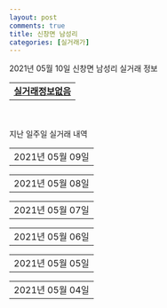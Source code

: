 ```yaml
---
layout: post
comments: true
title: 신창면 남성리
categories: [실거래가]
---
```


2021년 05월 10일 신창면 남성리 실거래 정보

<table>
  <tr>
    <td colspan="4" style="font-weight: bold;"><a href="https://search.naver.com/search.naver?query=실거래정보없음">실거래정보없음</a></td>
  </tr>
    
</table>
    
<div style="margin-top: 50px; margin-bottom: 13px">지난 일주일 실거래 내역</div>

  <table style="width: 100%; margin-bottom: 1px">
      <tr class="header">
        <td>2021년 05월 09일</td>
      </tr>
      <tr class="child" style="display: none">
        <td>
            
        <table>
          <tr>
            <td colspan="4" style="font-weight: bold;"><a href="https://search.naver.com/search.naver?query=실거래정보없음">실거래정보없음</a></td>
          </tr>

        </table>
    
        </td>
      </tr>
  </table>
    
  <table style="width: 100%; margin-bottom: 1px">
      <tr class="header">
        <td>2021년 05월 08일</td>
      </tr>
      <tr class="child" style="display: none">
        <td>
            
        <table>
          <tr>
            <td colspan="4" style="font-weight: bold;"><a href="https://search.naver.com/search.naver?query=샘마을">샘마을</a></td>
          </tr>

          <tr>
            <td>매매</td>
            <td>7층</td>
            <td>39.27㎡</td>
            <td>계약일 2021-04-12</td>
          </tr>
          <tr>
            <td colspan="4">3,200<br>기존최고가 3,200</td>
          </tr>
    
          <tr>
            <td>매매</td>
            <td>9층</td>
            <td>39.27㎡</td>
            <td>계약일 2021-04-12</td>
          </tr>
          <tr>
            <td colspan="4">3,150<br>기존최고가 3,150</td>
          </tr>
    
        </table>
        <table style="margin-top: 5px">
          <tr>
            <td colspan="4" style="font-weight: bold;"><a href="https://search.naver.com/search.naver?query=아산신창장미">아산신창장미</a></td>
          </tr>
    
          <tr>
            <td>매매</td>
            <td>5층</td>
            <td>39.67㎡</td>
            <td>계약일 2021-05-07</td>
          </tr>
          <tr>
            <td colspan="4">2,300<br>기존최고가 2,300</td>
          </tr>
    
        </table>
    
        </td>
      </tr>
  </table>
    
  <table style="width: 100%; margin-bottom: 1px">
      <tr class="header">
        <td>2021년 05월 07일</td>
      </tr>
      <tr class="child" style="display: none">
        <td>
            
        <table>
          <tr>
            <td colspan="4" style="font-weight: bold;"><a href="https://search.naver.com/search.naver?query=다소미">다소미</a></td>
          </tr>

          <tr>
            <td>매매</td>
            <td>4층</td>
            <td>59.92㎡</td>
            <td>계약일 2021-05-02</td>
          </tr>
          <tr>
            <td colspan="4">7,900<br>기존최고가 7,900</td>
          </tr>
    
          <tr>
            <td>매매</td>
            <td>5층</td>
            <td>59.92㎡</td>
            <td>계약일 2021-04-30</td>
          </tr>
          <tr>
            <td colspan="4">7,650<br>기존최고가 7,650</td>
          </tr>
    
        </table>
        <table style="margin-top: 5px">
          <tr>
            <td colspan="4" style="font-weight: bold;"><a href="https://search.naver.com/search.naver?query=샘마을">샘마을</a></td>
          </tr>
    
          <tr>
            <td>매매</td>
            <td>8층</td>
            <td>39.27㎡</td>
            <td>계약일 2021-05-06</td>
          </tr>
          <tr>
            <td colspan="4">3,525<br>기존최고가 3,525</td>
          </tr>
    
        </table>
        <table style="margin-top: 5px">
          <tr>
            <td colspan="4" style="font-weight: bold;"><a href="https://search.naver.com/search.naver?query=신일">신일</a></td>
          </tr>
    
          <tr>
            <td>매매</td>
            <td>6층</td>
            <td>59.756㎡</td>
            <td>계약일 2021-04-10</td>
          </tr>
          <tr>
            <td colspan="4">8,000<br>기존최고가 8,000</td>
          </tr>
    
        </table>
        <table style="margin-top: 5px">
          <tr>
            <td colspan="4" style="font-weight: bold;"><a href="https://search.naver.com/search.naver?query=아산한미금강">아산한미금강</a></td>
          </tr>
    
          <tr>
            <td>매매</td>
            <td>3층</td>
            <td>59.34㎡</td>
            <td>계약일 2021-04-23</td>
          </tr>
          <tr>
            <td colspan="4">4,400<br>기존최고가 4,400</td>
          </tr>
    
        </table>
    
        </td>
      </tr>
  </table>
    
  <table style="width: 100%; margin-bottom: 1px">
      <tr class="header">
        <td>2021년 05월 06일</td>
      </tr>
      <tr class="child" style="display: none">
        <td>
            
        <table>
          <tr>
            <td colspan="4" style="font-weight: bold;"><a href="https://search.naver.com/search.naver?query=실거래정보없음">실거래정보없음</a></td>
          </tr>

        </table>
    
        </td>
      </tr>
  </table>
    
  <table style="width: 100%; margin-bottom: 1px">
      <tr class="header">
        <td>2021년 05월 05일</td>
      </tr>
      <tr class="child" style="display: none">
        <td>
            
        <table>
          <tr>
            <td colspan="4" style="font-weight: bold;"><a href="https://search.naver.com/search.naver?query=샘마을">샘마을</a></td>
          </tr>

          <tr>
            <td>매매</td>
            <td>11층</td>
            <td>39.27㎡</td>
            <td>계약일 2021-05-04</td>
          </tr>
          <tr>
            <td colspan="4">3,500<br>기존최고가 3,500</td>
          </tr>
    
          <tr>
            <td>매매</td>
            <td>14층</td>
            <td>30.42㎡</td>
            <td>계약일 2021-04-29</td>
          </tr>
          <tr>
            <td colspan="4">1,700<br>기존최고가 1,700</td>
          </tr>
    
        </table>
        <table style="margin-top: 5px">
          <tr>
            <td colspan="4" style="font-weight: bold;"><a href="https://search.naver.com/search.naver?query=아산코아루">아산코아루</a></td>
          </tr>
    
          <tr>
            <td>매매</td>
            <td>6층</td>
            <td>84.9418㎡</td>
            <td>계약일 2021-04-06</td>
          </tr>
          <tr>
            <td colspan="4">16,400<br>기존최고가 16,400</td>
          </tr>
    
          <tr>
            <td>매매</td>
            <td>3층</td>
            <td>59.9611㎡</td>
            <td>계약일 2021-04-06</td>
          </tr>
          <tr>
            <td colspan="4">12,200<br>기존최고가 13,200</td>
          </tr>
    
        </table>
        <table style="margin-top: 5px">
          <tr>
            <td colspan="4" style="font-weight: bold;"><a href="https://search.naver.com/search.naver?query=아산코아루에듀파크">아산코아루에듀파크</a></td>
          </tr>
    
          <tr>
            <td>매매</td>
            <td>13층</td>
            <td>113.377㎡</td>
            <td>계약일 2021-04-14</td>
          </tr>
          <tr>
            <td colspan="4">21,200<br>기존최고가 21,200</td>
          </tr>
    
        </table>
        <table style="margin-top: 5px">
          <tr>
            <td colspan="4" style="font-weight: bold;"><a href="https://search.naver.com/search.naver?query=아산 삼부르네상스 더힐">아산 삼부르네상스 더힐</a></td>
          </tr>
    
          <tr>
            <td>전매</td>
            <td>18층</td>
            <td>84.9765㎡</td>
            <td>계약일 2021-05-03</td>
          </tr>
          <tr>
            <td colspan="4">31,286</td>
          </tr>
    
          <tr>
            <td>전매</td>
            <td>10층</td>
            <td>84.9765㎡</td>
            <td>계약일 2021-04-28</td>
          </tr>
          <tr>
            <td colspan="4">30,236</td>
          </tr>
    
          <tr>
            <td>전매</td>
            <td>20층</td>
            <td>84.9765㎡</td>
            <td>계약일 2021-04-28</td>
          </tr>
          <tr>
            <td colspan="4">29,986</td>
          </tr>
    
          <tr>
            <td>전매</td>
            <td>9층</td>
            <td>84.9765㎡</td>
            <td>계약일 2021-05-03</td>
          </tr>
          <tr>
            <td colspan="4">29,786</td>
          </tr>
    
          <tr>
            <td>전매</td>
            <td>15층</td>
            <td>83.8805㎡</td>
            <td>계약일 2021-04-29</td>
          </tr>
          <tr>
            <td colspan="4">29,714</td>
          </tr>
    
          <tr>
            <td>전매</td>
            <td>8층</td>
            <td>83.8805㎡</td>
            <td>계약일 2021-05-03</td>
          </tr>
          <tr>
            <td colspan="4">29,464</td>
          </tr>
    
          <tr>
            <td>전매</td>
            <td>9층</td>
            <td>83.8805㎡</td>
            <td>계약일 2021-05-03</td>
          </tr>
          <tr>
            <td colspan="4">29,464</td>
          </tr>
    
          <tr>
            <td>전매</td>
            <td>5층</td>
            <td>83.8805㎡</td>
            <td>계약일 2021-05-02</td>
          </tr>
          <tr>
            <td colspan="4">29,264</td>
          </tr>
    
          <tr>
            <td>전매</td>
            <td>22층</td>
            <td>83.8805㎡</td>
            <td>계약일 2021-05-03</td>
          </tr>
          <tr>
            <td colspan="4">29,264</td>
          </tr>
    
          <tr>
            <td>전매</td>
            <td>2층</td>
            <td>83.8805㎡</td>
            <td>계약일 2021-05-03</td>
          </tr>
          <tr>
            <td colspan="4">27,814</td>
          </tr>
    
          <tr>
            <td>전매</td>
            <td>9층</td>
            <td>74.9274㎡</td>
            <td>계약일 2021-04-28</td>
          </tr>
          <tr>
            <td colspan="4">26,510</td>
          </tr>
    
          <tr>
            <td>전매</td>
            <td>10층</td>
            <td>74.9021㎡</td>
            <td>계약일 2021-05-03</td>
          </tr>
          <tr>
            <td colspan="4">26,410</td>
          </tr>
    
          <tr>
            <td>전매</td>
            <td>20층</td>
            <td>74.9517㎡</td>
            <td>계약일 2021-05-04</td>
          </tr>
          <tr>
            <td colspan="4">26,360</td>
          </tr>
    
          <tr>
            <td>전매</td>
            <td>17층</td>
            <td>74.9021㎡</td>
            <td>계약일 2021-04-23</td>
          </tr>
          <tr>
            <td colspan="4">26,310</td>
          </tr>
    
          <tr>
            <td>전매</td>
            <td>11층</td>
            <td>74.9274㎡</td>
            <td>계약일 2021-05-03</td>
          </tr>
          <tr>
            <td colspan="4">26,260</td>
          </tr>
    
          <tr>
            <td>전매</td>
            <td>16층</td>
            <td>74.9274㎡</td>
            <td>계약일 2021-04-28</td>
          </tr>
          <tr>
            <td colspan="4">26,110</td>
          </tr>
    
          <tr>
            <td>전매</td>
            <td>2층</td>
            <td>74.9517㎡</td>
            <td>계약일 2021-05-02</td>
          </tr>
          <tr>
            <td colspan="4">25,010</td>
          </tr>
    
          <tr>
            <td>전매</td>
            <td>15층</td>
            <td>59.9345㎡</td>
            <td>계약일 2021-05-04</td>
          </tr>
          <tr>
            <td colspan="4">21,290</td>
          </tr>
    
          <tr>
            <td>전매</td>
            <td>13층</td>
            <td>59.9482㎡</td>
            <td>계약일 2021-05-03</td>
          </tr>
          <tr>
            <td colspan="4">20,690</td>
          </tr>
    
        </table>
    
        </td>
      </tr>
  </table>
    
  <table style="width: 100%; margin-bottom: 1px">
      <tr class="header">
        <td>2021년 05월 04일</td>
      </tr>
      <tr class="child" style="display: none">
        <td>
            
        <table>
          <tr>
            <td colspan="4" style="font-weight: bold;"><a href="https://search.naver.com/search.naver?query=아산 삼부르네상스 더힐">아산 삼부르네상스 더힐</a></td>
          </tr>

          <tr>
            <td>전매</td>
            <td>14층</td>
            <td>84.9765㎡</td>
            <td>계약일 2021-04-29</td>
          </tr>
          <tr>
            <td colspan="4">30,336</td>
          </tr>
    
          <tr>
            <td>전매</td>
            <td>12층</td>
            <td>84.9765㎡</td>
            <td>계약일 2021-05-01</td>
          </tr>
          <tr>
            <td colspan="4">30,286</td>
          </tr>
    
          <tr>
            <td>전매</td>
            <td>9층</td>
            <td>83.8805㎡</td>
            <td>계약일 2021-04-13</td>
          </tr>
          <tr>
            <td colspan="4">29,964</td>
          </tr>
    
          <tr>
            <td>전매</td>
            <td>9층</td>
            <td>83.8805㎡</td>
            <td>계약일 2021-05-02</td>
          </tr>
          <tr>
            <td colspan="4">29,964</td>
          </tr>
    
          <tr>
            <td>전매</td>
            <td>9층</td>
            <td>84.9765㎡</td>
            <td>계약일 2021-04-28</td>
          </tr>
          <tr>
            <td colspan="4">29,786</td>
          </tr>
    
          <tr>
            <td>전매</td>
            <td>5층</td>
            <td>84.9765㎡</td>
            <td>계약일 2021-05-01</td>
          </tr>
          <tr>
            <td colspan="4">29,786</td>
          </tr>
    
          <tr>
            <td>전매</td>
            <td>6층</td>
            <td>84.9765㎡</td>
            <td>계약일 2021-05-03</td>
          </tr>
          <tr>
            <td colspan="4">29,786</td>
          </tr>
    
          <tr>
            <td>전매</td>
            <td>11층</td>
            <td>83.8805㎡</td>
            <td>계약일 2021-05-01</td>
          </tr>
          <tr>
            <td colspan="4">29,464</td>
          </tr>
    
          <tr>
            <td>전매</td>
            <td>4층</td>
            <td>84.9765㎡</td>
            <td>계약일 2021-04-24</td>
          </tr>
          <tr>
            <td colspan="4">29,386</td>
          </tr>
    
          <tr>
            <td>전매</td>
            <td>3층</td>
            <td>84.9765㎡</td>
            <td>계약일 2021-05-02</td>
          </tr>
          <tr>
            <td colspan="4">28,736</td>
          </tr>
    
          <tr>
            <td>전매</td>
            <td>12층</td>
            <td>83.8805㎡</td>
            <td>계약일 2021-04-30</td>
          </tr>
          <tr>
            <td colspan="4">27,814</td>
          </tr>
    
          <tr>
            <td>전매</td>
            <td>2층</td>
            <td>83.8805㎡</td>
            <td>계약일 2021-05-02</td>
          </tr>
          <tr>
            <td colspan="4">27,814</td>
          </tr>
    
          <tr>
            <td>전매</td>
            <td>7층</td>
            <td>74.9517㎡</td>
            <td>계약일 2021-04-30</td>
          </tr>
          <tr>
            <td colspan="4">27,610</td>
          </tr>
    
          <tr>
            <td>전매</td>
            <td>18층</td>
            <td>74.9274㎡</td>
            <td>계약일 2021-05-02</td>
          </tr>
          <tr>
            <td colspan="4">26,510</td>
          </tr>
    
          <tr>
            <td>전매</td>
            <td>12층</td>
            <td>74.9517㎡</td>
            <td>계약일 2021-05-02</td>
          </tr>
          <tr>
            <td colspan="4">26,510</td>
          </tr>
    
          <tr>
            <td>전매</td>
            <td>8층</td>
            <td>74.9517㎡</td>
            <td>계약일 2021-04-30</td>
          </tr>
          <tr>
            <td colspan="4">26,410</td>
          </tr>
    
          <tr>
            <td>전매</td>
            <td>16층</td>
            <td>74.9021㎡</td>
            <td>계약일 2021-05-01</td>
          </tr>
          <tr>
            <td colspan="4">26,410</td>
          </tr>
    
          <tr>
            <td>전매</td>
            <td>6층</td>
            <td>74.9274㎡</td>
            <td>계약일 2021-05-02</td>
          </tr>
          <tr>
            <td colspan="4">26,410</td>
          </tr>
    
          <tr>
            <td>전매</td>
            <td>9층</td>
            <td>74.9517㎡</td>
            <td>계약일 2021-05-01</td>
          </tr>
          <tr>
            <td colspan="4">26,360</td>
          </tr>
    
          <tr>
            <td>전매</td>
            <td>19층</td>
            <td>74.9274㎡</td>
            <td>계약일 2021-04-30</td>
          </tr>
          <tr>
            <td colspan="4">26,310</td>
          </tr>
    
          <tr>
            <td>전매</td>
            <td>18층</td>
            <td>74.9021㎡</td>
            <td>계약일 2021-05-01</td>
          </tr>
          <tr>
            <td colspan="4">26,310</td>
          </tr>
    
          <tr>
            <td>전매</td>
            <td>7층</td>
            <td>74.9274㎡</td>
            <td>계약일 2021-05-01</td>
          </tr>
          <tr>
            <td colspan="4">26,310</td>
          </tr>
    
          <tr>
            <td>전매</td>
            <td>9층</td>
            <td>74.9274㎡</td>
            <td>계약일 2021-05-03</td>
          </tr>
          <tr>
            <td colspan="4">26,310</td>
          </tr>
    
          <tr>
            <td>전매</td>
            <td>5층</td>
            <td>74.9274㎡</td>
            <td>계약일 2021-05-03</td>
          </tr>
          <tr>
            <td colspan="4">26,310</td>
          </tr>
    
          <tr>
            <td>전매</td>
            <td>15층</td>
            <td>74.9021㎡</td>
            <td>계약일 2021-05-02</td>
          </tr>
          <tr>
            <td colspan="4">26,260</td>
          </tr>
    
          <tr>
            <td>전매</td>
            <td>14층</td>
            <td>74.8843㎡</td>
            <td>계약일 2021-04-27</td>
          </tr>
          <tr>
            <td colspan="4">25,910</td>
          </tr>
    
          <tr>
            <td>전매</td>
            <td>13층</td>
            <td>74.8843㎡</td>
            <td>계약일 2021-04-30</td>
          </tr>
          <tr>
            <td colspan="4">25,810</td>
          </tr>
    
          <tr>
            <td>전매</td>
            <td>16층</td>
            <td>74.8843㎡</td>
            <td>계약일 2021-05-03</td>
          </tr>
          <tr>
            <td colspan="4">25,810</td>
          </tr>
    
          <tr>
            <td>전매</td>
            <td>20층</td>
            <td>74.8843㎡</td>
            <td>계약일 2021-05-03</td>
          </tr>
          <tr>
            <td colspan="4">25,810</td>
          </tr>
    
          <tr>
            <td>전매</td>
            <td>5층</td>
            <td>74.8843㎡</td>
            <td>계약일 2021-04-17</td>
          </tr>
          <tr>
            <td colspan="4">25,760</td>
          </tr>
    
          <tr>
            <td>전매</td>
            <td>4층</td>
            <td>74.8843㎡</td>
            <td>계약일 2021-04-30</td>
          </tr>
          <tr>
            <td colspan="4">25,310</td>
          </tr>
    
          <tr>
            <td>전매</td>
            <td>2층</td>
            <td>74.9021㎡</td>
            <td>계약일 2021-05-01</td>
          </tr>
          <tr>
            <td colspan="4">25,210</td>
          </tr>
    
          <tr>
            <td>전매</td>
            <td>2층</td>
            <td>74.8843㎡</td>
            <td>계약일 2021-05-01</td>
          </tr>
          <tr>
            <td colspan="4">24,360</td>
          </tr>
    
          <tr>
            <td>전매</td>
            <td>13층</td>
            <td>59.9345㎡</td>
            <td>계약일 2021-04-28</td>
          </tr>
          <tr>
            <td colspan="4">21,290</td>
          </tr>
    
          <tr>
            <td>전매</td>
            <td>6층</td>
            <td>59.9345㎡</td>
            <td>계약일 2021-04-29</td>
          </tr>
          <tr>
            <td colspan="4">21,240</td>
          </tr>
    
          <tr>
            <td>전매</td>
            <td>12층</td>
            <td>59.9345㎡</td>
            <td>계약일 2021-05-03</td>
          </tr>
          <tr>
            <td colspan="4">21,190</td>
          </tr>
    
          <tr>
            <td>전매</td>
            <td>14층</td>
            <td>59.9482㎡</td>
            <td>계약일 2021-04-30</td>
          </tr>
          <tr>
            <td colspan="4">20,740</td>
          </tr>
    
          <tr>
            <td>전매</td>
            <td>10층</td>
            <td>59.9345㎡</td>
            <td>계약일 2021-05-02</td>
          </tr>
          <tr>
            <td colspan="4">20,740</td>
          </tr>
    
          <tr>
            <td>전매</td>
            <td>5층</td>
            <td>59.9345㎡</td>
            <td>계약일 2021-04-29</td>
          </tr>
          <tr>
            <td colspan="4">20,690</td>
          </tr>
    
          <tr>
            <td>전매</td>
            <td>13층</td>
            <td>59.9345㎡</td>
            <td>계약일 2021-04-29</td>
          </tr>
          <tr>
            <td colspan="4">20,640</td>
          </tr>
    
          <tr>
            <td>전매</td>
            <td>13층</td>
            <td>59.9482㎡</td>
            <td>계약일 2021-05-03</td>
          </tr>
          <tr>
            <td colspan="4">20,600</td>
          </tr>
    
          <tr>
            <td>전매</td>
            <td>11층</td>
            <td>59.9345㎡</td>
            <td>계약일 2021-04-29</td>
          </tr>
          <tr>
            <td colspan="4">20,590</td>
          </tr>
    
          <tr>
            <td>전매</td>
            <td>10층</td>
            <td>59.9482㎡</td>
            <td>계약일 2021-04-28</td>
          </tr>
          <tr>
            <td colspan="4">20,490</td>
          </tr>
    
        </table>
    
        </td>
      </tr>
  </table>
    

